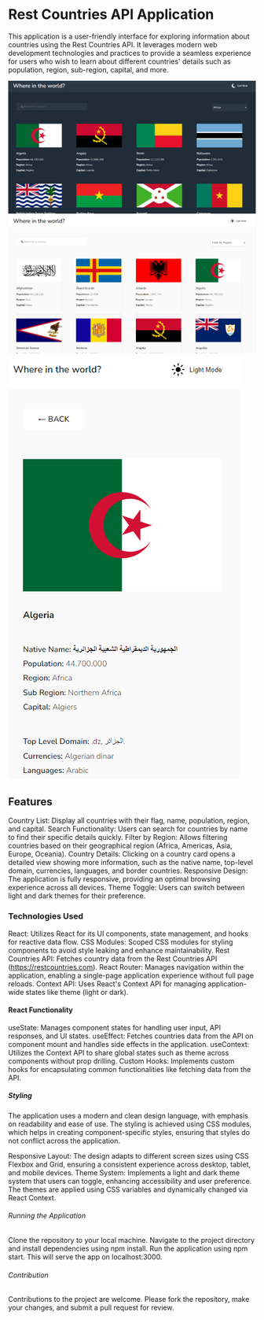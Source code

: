 # Rest Countries API Application

This application is a user-friendly interface for exploring information about countries using the Rest Countries API. It leverages modern web development technologies and practices to provide a seamless experience for users who wish to learn about different countries' details such as population, region, sub-region, capital, and more.

![RESTcountry Desktop Dark](/public/images/Screenshots/desktop_dark.png)
![RESTcountry Desktop Light](/public/images/Screenshots/desktop_light.png)
![RESTcountry Desktop Light](/public/images/Screenshots/mobile_light_details.png)

## Features

Country List: Display all countries with their flag, name, population, region, and capital.
Search Functionality: Users can search for countries by name to find their specific details quickly.
Filter by Region: Allows filtering countries based on their geographical region (Africa, Americas, Asia, Europe, Oceania).
Country Details: Clicking on a country card opens a detailed view showing more information, such as the native name, top-level domain, currencies, languages, and border countries.
Responsive Design: The application is fully responsive, providing an optimal browsing experience across all devices.
Theme Toggle: Users can switch between light and dark themes for their preference.

### Technologies Used

React: Utilizes React for its UI components, state management, and hooks for reactive data flow.
CSS Modules: Scoped CSS modules for styling components to avoid style leaking and enhance maintainability.
Rest Countries API: Fetches country data from the Rest Countries API (https://restcountries.com).
React Router: Manages navigation within the application, enabling a single-page application experience without full page reloads.
Context API: Uses React's Context API for managing application-wide states like theme (light or dark).

#### React Functionality

useState: Manages component states for handling user input, API responses, and UI states.
useEffect: Fetches countries data from the API on component mount and handles side effects in the application.
useContext: Utilizes the Context API to share global states such as theme across components without prop drilling.
Custom Hooks: Implements custom hooks for encapsulating common functionalities like fetching data from the API.

##### Styling

The application uses a modern and clean design language, with emphasis on readability and ease of use. The styling is achieved using CSS modules, which helps in creating component-specific styles, ensuring that styles do not conflict across the application.

Responsive Layout: The design adapts to different screen sizes using CSS Flexbox and Grid, ensuring a consistent experience across desktop, tablet, and mobile devices.
Theme System: Implements a light and dark theme system that users can toggle, enhancing accessibility and user preference. The themes are applied using CSS variables and dynamically changed via React Context.

###### Running the Application

Clone the repository to your local machine.
Navigate to the project directory and install dependencies using npm install.
Run the application using npm start. This will serve the app on localhost:3000.

###### Contribution

Contributions to the project are welcome. Please fork the repository, make your changes, and submit a pull request for review.
